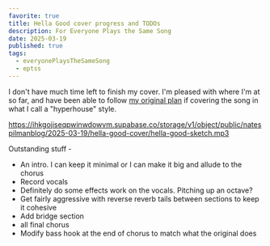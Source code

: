 ```yaml
---
favorite: true
title: Hella Good cover progress and TODOs
description: For Everyone Plays the Same Song
date: 2025-03-19
published: true
tags:
  - everyonePlaysTheSameSong
  - eptss
---
```

I don't have much time left to finish my cover. I'm pleased with where I'm at so far, and have been able to follow [my original plan](https://natespilman.com/blog/2025-03-01-hella-good-cover-plan) if covering the song in what I call a "hyperhouse" style. 

https://ihkgojiseqpwinwdowvm.supabase.co/storage/v1/object/public/natespilmanblog/2025-03-19/hella-good-cover/hella-good-sketch.mp3

Outstanding stuff - 
- An intro. I can keep it minimal or I can make it big and allude to the chorus
- Record vocals 
- Definitely do some effects work on the vocals. Pitching up an octave? 
- Get fairly aggressive with reverse reverb tails between sections to keep it cohesive
- Add bridge section
- all final chorus
- Modify bass hook at the end of chorus to match what the original does
